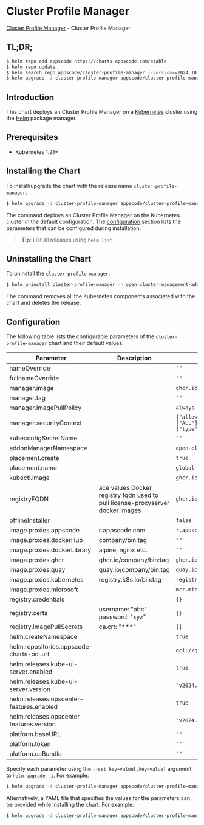 # Cluster Profile Manager

[Cluster Profile Manager](https://github.com/kluster-manager/cluster-profile) - Cluster Profile Manager

## TL;DR;

```bash
$ helm repo add appscode https://charts.appscode.com/stable
$ helm repo update
$ helm search repo appscode/cluster-profile-manager --version=v2024.10.17
$ helm upgrade -i cluster-profile-manager appscode/cluster-profile-manager -n open-cluster-management-addon --create-namespace --version=v2024.10.17
```

## Introduction

This chart deploys an Cluster Profile Manager on a [Kubernetes](http://kubernetes.io) cluster using the [Helm](https://helm.sh) package manager.

## Prerequisites

- Kubernetes 1.21+

## Installing the Chart

To install/upgrade the chart with the release name `cluster-profile-manager`:

```bash
$ helm upgrade -i cluster-profile-manager appscode/cluster-profile-manager -n open-cluster-management-addon --create-namespace --version=v2024.10.17
```

The command deploys an Cluster Profile Manager on the Kubernetes cluster in the default configuration. The [configuration](#configuration) section lists the parameters that can be configured during installation.

> **Tip**: List all releases using `helm list`

## Uninstalling the Chart

To uninstall the `cluster-profile-manager`:

```bash
$ helm uninstall cluster-profile-manager -n open-cluster-management-addon
```

The command removes all the Kubernetes components associated with the chart and deletes the release.

## Configuration

The following table lists the configurable parameters of the `cluster-profile-manager` chart and their default values.

|                 Parameter                 |                                  Description                                   |                                                                                             Default                                                                                             |
|-------------------------------------------|--------------------------------------------------------------------------------|-------------------------------------------------------------------------------------------------------------------------------------------------------------------------------------------------|
| nameOverride                              |                                                                                | <code>""</code>                                                                                                                                                                                 |
| fullnameOverride                          |                                                                                | <code>""</code>                                                                                                                                                                                 |
| manager.image                             |                                                                                | <code>ghcr.io/kluster-manager/cluster-profile</code>                                                                                                                                            |
| manager.tag                               |                                                                                | <code>""</code>                                                                                                                                                                                 |
| manager.imagePullPolicy                   |                                                                                | <code>Always</code>                                                                                                                                                                             |
| manager.securityContext                   |                                                                                | <code>{"allowPrivilegeEscalation":false,"capabilities":{"drop":["ALL"]},"privileged":false,"readOnlyRootFilesystem":true,"runAsNonRoot":true,"seccompProfile":{"type":"RuntimeDefault"}}</code> |
| kubeconfigSecretName                      |                                                                                | <code>""</code>                                                                                                                                                                                 |
| addonManagerNamespace                     |                                                                                | <code>open-cluster-management-addon</code>                                                                                                                                                      |
| placement.create                          |                                                                                | <code>true</code>                                                                                                                                                                               |
| placement.name                            |                                                                                | <code>global</code>                                                                                                                                                                             |
| kubectl.image                             |                                                                                | <code>ghcr.io/appscode/kubectl-nonroot:1.31</code>                                                                                                                                              |
| registryFQDN                              | ace values Docker registry fqdn used to pull license-proxyserver docker images | <code>ghcr.io</code>                                                                                                                                                                            |
| offlineInstaller                          |                                                                                | <code>false</code>                                                                                                                                                                              |
| image.proxies.appscode                    | r.appscode.com                                                                 | <code>r.appscode.com</code>                                                                                                                                                                     |
| image.proxies.dockerHub                   | company/bin:tag                                                                | <code>""</code>                                                                                                                                                                                 |
| image.proxies.dockerLibrary               | alpine, nginx etc.                                                             | <code>""</code>                                                                                                                                                                                 |
| image.proxies.ghcr                        | ghcr.io/company/bin:tag                                                        | <code>ghcr.io</code>                                                                                                                                                                            |
| image.proxies.quay                        | quay.io/company/bin:tag                                                        | <code>quay.io</code>                                                                                                                                                                            |
| image.proxies.kubernetes                  | registry.k8s.io/bin:tag                                                        | <code>registry.k8s.io</code>                                                                                                                                                                    |
| image.proxies.microsoft                   |                                                                                | <code>mcr.microsoft.com</code>                                                                                                                                                                  |
| registry.credentials                      |                                                                                | <code>{}</code>                                                                                                                                                                                 |
| registry.certs                            | username: "abc" password: "xyz"                                                | <code>{}</code>                                                                                                                                                                                 |
| registry.imagePullSecrets                 | ca.crt: "***"                                                                  | <code>[]</code>                                                                                                                                                                                 |
| helm.createNamespace                      |                                                                                | <code>true</code>                                                                                                                                                                               |
| helm.repositories.appscode-charts-oci.url |                                                                                | <code>oci://ghcr.io/appscode-charts</code>                                                                                                                                                      |
| helm.releases.kube-ui-server.enabled      |                                                                                | <code>true</code>                                                                                                                                                                               |
| helm.releases.kube-ui-server.version      |                                                                                | <code>"v2024.8.21"</code>                                                                                                                                                                       |
| helm.releases.opscenter-features.enabled  |                                                                                | <code>true</code>                                                                                                                                                                               |
| helm.releases.opscenter-features.version  |                                                                                | <code>"v2024.8.21"</code>                                                                                                                                                                       |
| platform.baseURL                          |                                                                                | <code>""</code>                                                                                                                                                                                 |
| platform.token                            |                                                                                | <code>""</code>                                                                                                                                                                                 |
| platform.caBundle                         |                                                                                | <code>""</code>                                                                                                                                                                                 |


Specify each parameter using the `--set key=value[,key=value]` argument to `helm upgrade -i`. For example:

```bash
$ helm upgrade -i cluster-profile-manager appscode/cluster-profile-manager -n open-cluster-management-addon --create-namespace --version=v2024.10.17 --set manager.image=ghcr.io/kluster-manager/cluster-profile
```

Alternatively, a YAML file that specifies the values for the parameters can be provided while
installing the chart. For example:

```bash
$ helm upgrade -i cluster-profile-manager appscode/cluster-profile-manager -n open-cluster-management-addon --create-namespace --version=v2024.10.17 --values values.yaml
```
